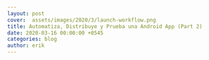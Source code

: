 ```yaml
---
layout: post
cover:  assets/images/2020/3/launch-workflow.png
title: Automatiza, Distribuye y Prueba una Android App (Part 2)
date: 2020-03-16 00:00:00 +0545
categories: blog
author: erik
---
```


